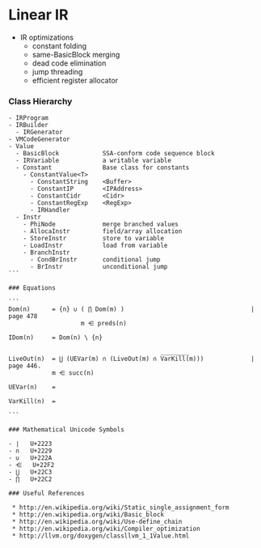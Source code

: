 # Linear IR

- IR optimizations
  - constant folding
  - same-BasicBlock merging
  - dead code elimination
  - jump threading
  - efficient register allocator

### Class Hierarchy

````
- IRProgram
- IRBuilder
  - IRGenerator
- VMCodeGenerator
- Value
  - BasicBlock            SSA-conform code sequence block
  - IRVariable            a writable variable
  - Constant              Base class for constants
    - ConstantValue<T>
      - ConstantString    <Buffer>
      - ConstantIP        <IPAddress>
      - ConstantCidr      <Cidr>
      - ConstantRegExp    <RegExp>
      - IRHandler
  - Instr
    - PhiNode             merge branched values 
    - AllocaInstr         field/array allocation
    - StoreInstr          store to variable
    - LoadInstr           load from variable
    - BranchInstr
      - CondBrInstr       conditional jump
      - BrInstr           unconditional jump
```

### Equations

```
Dom(n)      = {n} ∪ ( ⋂ Dom(m) )                                   | page 478
                    m ⋲ preds(n)

IDom(n)     = Dom(n) \ {n}

                                          ________
LiveOut(n)  = ⋃ (UEVar(m) ∩ (LiveOut(m) ∩ VarKill(m)))             | page 446.
            m ⋲ succ(n)

UEVar(n)    =

VarKill(n)  = 

```

### Mathematical Unicode Symbols

- ∣   U+2223
- ∩   U+2229
- ∪   U+222A
- ⋲   U+22F2
- ⋃   U+22C3
- ⋂   U+22C2

### Useful References

 * http://en.wikipedia.org/wiki/Static_single_assignment_form
 * http://en.wikipedia.org/wiki/Basic_block
 * http://en.wikipedia.org/wiki/Use-define_chain
 * http://en.wikipedia.org/wiki/Compiler_optimization
 * http://llvm.org/doxygen/classllvm_1_1Value.html
